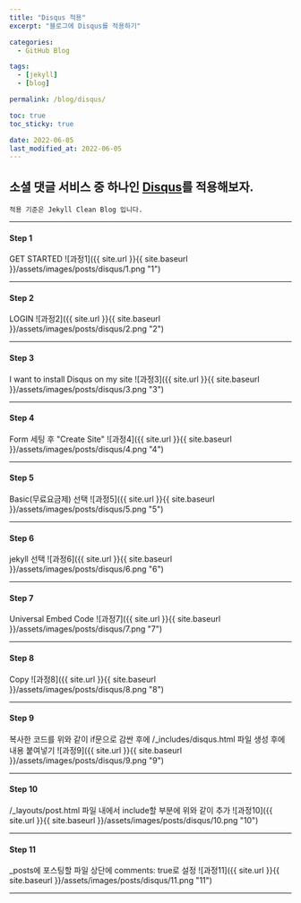 ```yaml
---
title: "Disqus 적용"
excerpt: "블로그에 Disqus를 적용하기"

categories:
  - GitHub Blog

tags:
  - [jekyll]
  - [blog]

permalink: /blog/disqus/

toc: true
toc_sticky: true

date: 2022-06-05
last_modified_at: 2022-06-05
---
```


## 소셜 댓글 서비스 중 하나인 [Disqus](https://disqus.com/)를 적용해보자.
`적용 기준은 Jekyll Clean Blog 입니다.`
* * *

#### Step 1
GET STARTED
![과정1]({{ site.url }}{{ site.baseurl }}/assets/images/posts/disqus/1.png "1")
* * *

#### Step 2
LOGIN
![과정2]({{ site.url }}{{ site.baseurl }}/assets/images/posts/disqus/2.png "2")
* * *

#### Step 3
I want to install Disqus on my site
![과정3]({{ site.url }}{{ site.baseurl }}/assets/images/posts/disqus/3.png "3")
* * *

#### Step 4
Form 세팅 후 "Create Site"
![과정4]({{ site.url }}{{ site.baseurl }}/assets/images/posts/disqus/4.png "4")
* * *

#### Step 5
Basic(무료요금제) 선택
![과정5]({{ site.url }}{{ site.baseurl }}/assets/images/posts/disqus/5.png "5")
* * *

#### Step 6
jekyll 선택
![과정6]({{ site.url }}{{ site.baseurl }}/assets/images/posts/disqus/6.png "6")
* * *

#### Step 7
Universal Embed Code
![과정7]({{ site.url }}{{ site.baseurl }}/assets/images/posts/disqus/7.png "7")
* * *

#### Step 8
Copy
![과정8]({{ site.url }}{{ site.baseurl }}/assets/images/posts/disqus/8.png "8")
* * *

#### Step 9
복사한 코드를 위와 같이 if문으로 감싼 후에 /_includes/disqus.html 파일 생성 후에 내용 붙여넣기
![과정9]({{ site.url }}{{ site.baseurl }}/assets/images/posts/disqus/9.png "9")
* * *

#### Step 10
/_layouts/post.html 파일 내에서 include할 부분에 위와 같이 추가
![과정10]({{ site.url }}{{ site.baseurl }}/assets/images/posts/disqus/10.png "10")
* * *

#### Step 11
_posts에 포스팅할 파일 상단에 comments: true로 설정
![과정11]({{ site.url }}{{ site.baseurl }}/assets/images/posts/disqus/11.png "11")
* * *